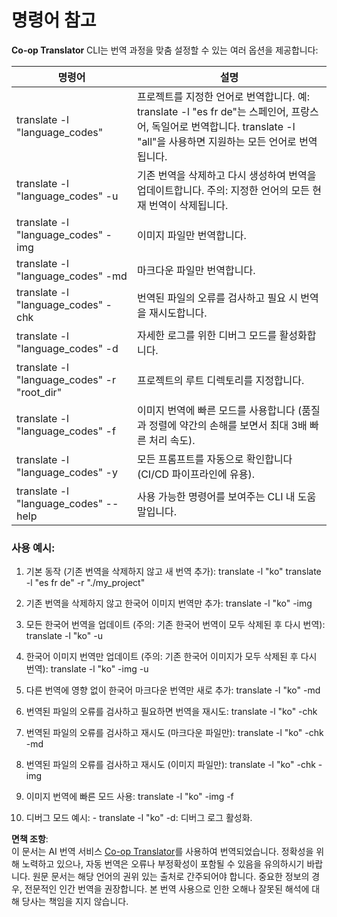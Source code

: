 <!--
CO_OP_TRANSLATOR_METADATA:
{
  "original_hash": "b38d8f042530a4bc872def7cb2c141cd",
  "translation_date": "2025-06-12T11:25:51+00:00",
  "source_file": "getting_started/command-reference.md",
  "language_code": "ko"
}
-->
# 명령어 참고
**Co-op Translator** CLI는 번역 과정을 맞춤 설정할 수 있는 여러 옵션을 제공합니다:

명령어                                       | 설명
----------------------------------------------|-------------------------------------------------------------------------------------------------------------------------------------------------------------------------------------------------------
translate -l "language_codes"                 | 프로젝트를 지정한 언어로 번역합니다. 예: translate -l "es fr de"는 스페인어, 프랑스어, 독일어로 번역합니다. translate -l "all"을 사용하면 지원하는 모든 언어로 번역됩니다.
translate -l "language_codes" -u              | 기존 번역을 삭제하고 다시 생성하여 번역을 업데이트합니다. 주의: 지정한 언어의 모든 현재 번역이 삭제됩니다.
translate -l "language_codes" -img            | 이미지 파일만 번역합니다.
translate -l "language_codes" -md             | 마크다운 파일만 번역합니다.
translate -l "language_codes" -chk            | 번역된 파일의 오류를 검사하고 필요 시 번역을 재시도합니다.
translate -l "language_codes" -d              | 자세한 로그를 위한 디버그 모드를 활성화합니다.
translate -l "language_codes" -r "root_dir"   | 프로젝트의 루트 디렉토리를 지정합니다.
translate -l "language_codes" -f              | 이미지 번역에 빠른 모드를 사용합니다 (품질과 정렬에 약간의 손해를 보면서 최대 3배 빠른 처리 속도).
translate -l "language_codes" -y              | 모든 프롬프트를 자동으로 확인합니다 (CI/CD 파이프라인에 유용).
translate -l "language_codes" --help          | 사용 가능한 명령어를 보여주는 CLI 내 도움말입니다.

### 사용 예시:

  1. 기본 동작 (기존 번역을 삭제하지 않고 새 번역 추가):   translate -l "ko"    translate -l "es fr de" -r "./my_project"

  2. 기존 번역을 삭제하지 않고 한국어 이미지 번역만 추가:    translate -l "ko" -img

  3. 모든 한국어 번역을 업데이트 (주의: 기존 한국어 번역이 모두 삭제된 후 다시 번역):    translate -l "ko" -u

  4. 한국어 이미지 번역만 업데이트 (주의: 기존 한국어 이미지가 모두 삭제된 후 다시 번역):    translate -l "ko" -img -u

  5. 다른 번역에 영향 없이 한국어 마크다운 번역만 새로 추가:    translate -l "ko" -md

  6. 번역된 파일의 오류를 검사하고 필요하면 번역을 재시도: translate -l "ko" -chk

  7. 번역된 파일의 오류를 검사하고 재시도 (마크다운 파일만): translate -l "ko" -chk -md

  8. 번역된 파일의 오류를 검사하고 재시도 (이미지 파일만): translate -l "ko" -chk -img

  9. 이미지 번역에 빠른 모드 사용:    translate -l "ko" -img -f

  10. 디버그 모드 예시: - translate -l "ko" -d: 디버그 로그 활성화.

**면책 조항**:  
이 문서는 AI 번역 서비스 [Co-op Translator](https://github.com/Azure/co-op-translator)를 사용하여 번역되었습니다. 정확성을 위해 노력하고 있으나, 자동 번역은 오류나 부정확성이 포함될 수 있음을 유의하시기 바랍니다. 원문 문서는 해당 언어의 권위 있는 출처로 간주되어야 합니다. 중요한 정보의 경우, 전문적인 인간 번역을 권장합니다. 본 번역 사용으로 인한 오해나 잘못된 해석에 대해 당사는 책임을 지지 않습니다.